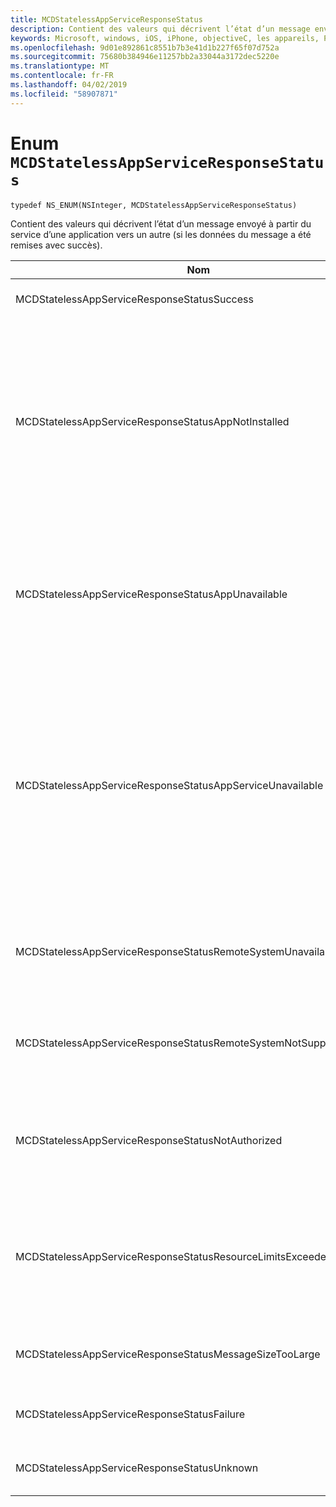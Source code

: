 ```yaml
---
title: MCDStatelessAppServiceResponseStatus
description: Contient des valeurs qui décrivent l’état d’un message envoyé à partir du service d’une application vers un autre (si les données du message a été remises avec succès).
keywords: Microsoft, windows, iOS, iPhone, objectiveC, les appareils, Project Rome connectés
ms.openlocfilehash: 9d01e892861c8551b7b3e41d1b227f65f07d752a
ms.sourcegitcommit: 75680b384946e11257bb2a33044a3172dec5220e
ms.translationtype: MT
ms.contentlocale: fr-FR
ms.lasthandoff: 04/02/2019
ms.locfileid: "58907871"
---
```

# <a name="enum-mcdstatelessappserviceresponsestatus"></a>Enum `MCDStatelessAppServiceResponseStatus`

`typedef NS_ENUM(NSInteger, MCDStatelessAppServiceResponseStatus)`

 Contient des valeurs qui décrivent l’état d’un message envoyé à partir du service d’une application vers un autre (si les données du message a été remises avec succès).


| Nom    |Value   |Description   |                  
|------ |------- |--|
|MCDStatelessAppServiceResponseStatusSuccess | 0| Le message a été remis correctement. |
|MCDStatelessAppServiceResponseStatusAppNotInstalled | 1| Le package pour le service d’application à laquelle une connexion a été tentée n’est pas installé sur l’appareil. Vérifiez que le package est installé avant d’essayer d’ouvrir une connexion au service de p theap. |
|MCDStatelessAppServiceResponseStatusAppUnavailable | 2 | Le package pour le service d’application à laquelle une connexion a été tentée est temporairement indisponible. Tentez de vous connecter plus tard. |
|MCDStatelessAppServiceResponseStatusAppServiceUnavailable | 3 | L’application avec l’ID de package spécifié est installé et disponible, mais l’application ne déclare pas de prise en charge pour le service de l’application spécifiée. Vérifiez que le nom du service d’application et la version de l’application sont corrects. |
|MCDStatelessAppServiceResponseStatusRemoteSystemUnavailable | 4 | Le message n’a pas été remis, car une connexion à l’appareil distant n’a pas pu être établie.|
|MCDStatelessAppServiceResponseStatusRemoteSystemNotSupportedByApp | 5 | L’application distante n’est pas configurée pour prendre en charge la connectivité à distance. |
|MCDStatelessAppServiceResponseStatusNotAuthorized | 6 | Le service d’application n’est pas autorisé à communiquer avec le périphérique distant. |
|MCDStatelessAppServiceResponseStatusResourceLimitsExceeded | 7 | Le message n’a pas été remis, car elle a dépassé les limites de mémoire programme du service application distante.|
|MCDStatelessAppServiceResponseStatusMessageSizeTooLarge | 8 | Le message n’a pas été remis, car elle dépasse la taille autorisée. |
|MCDStatelessAppServiceResponseStatusFailure | 9 | Le message n’a pas été remis en raison d’une panne réseau. |
|MCDStatelessAppServiceResponseStatusUnknown | 10 |Le message n'a pas été remis pour une raison inconnue. |